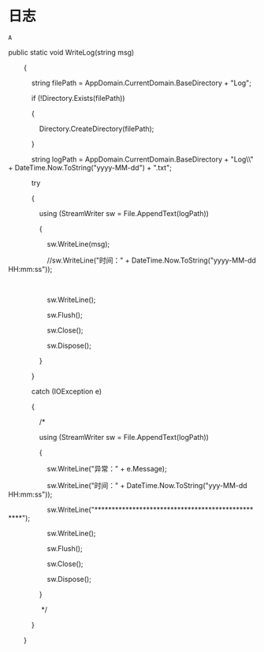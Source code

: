 # 日志

`A`

public static void WriteLog\(string msg\)

        {

            string filePath = AppDomain.CurrentDomain.BaseDirectory \+ "Log";

            if \(\!Directory.Exists\(filePath\)\)

            {

                Directory.CreateDirectory\(filePath\);

            }

            string logPath = AppDomain.CurrentDomain.BaseDirectory \+ "Log\\\\" \+ DateTime.Now.ToString\("yyyy\-MM\-dd"\) \+ ".txt";

            try

            {

                using \(StreamWriter sw = File.AppendText\(logPath\)\)

                {

                    sw.WriteLine\(msg\);

                    //sw.WriteLine\("时间：" \+ DateTime.Now.ToString\("yyyy\-MM\-dd HH:mm:ss"\)\);

                   

                    sw.WriteLine\(\);

                    sw.Flush\(\);

                    sw.Close\(\);

                    sw.Dispose\(\);

                }

            }

            catch \(IOException e\)

            {

                /\*

                using \(StreamWriter sw = File.AppendText\(logPath\)\)

                {

                    sw.WriteLine\("异常：" \+ e.Message\);

                    sw.WriteLine\("时间：" \+ DateTime.Now.ToString\("yyy\-MM\-dd HH:mm:ss"\)\);

                    sw.WriteLine\("\*\*\*\*\*\*\*\*\*\*\*\*\*\*\*\*\*\*\*\*\*\*\*\*\*\*\*\*\*\*\*\*\*\*\*\*\*\*\*\*\*\*\*\*\*\*\*\*\*\*"\);

                    sw.WriteLine\(\);

                    sw.Flush\(\);

                    sw.Close\(\);

                    sw.Dispose\(\);

                }

                 \*/

            }

        }

